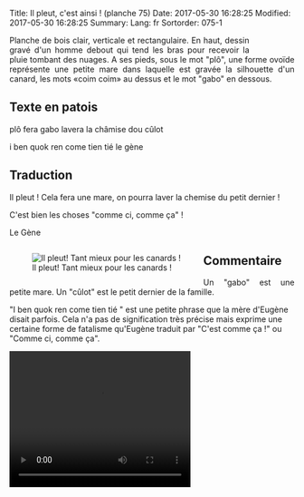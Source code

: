 Title: Il pleut, c'est ainsi ! (planche 75)
Date: 2017-05-30 16:28:25
Modified: 2017-05-30 16:28:25
Summary: 
Lang: fr
Sortorder: 075-1


<figure class="image-block" style="float: right;">
  <img alt="" src="{static}/images/planche_75.png">
  <figcaption style="max-width: 208px"></figcaption>
</figure>
<p style="text-align:justify;">Planche de bois clair, verticale et rectangulaire. En haut, dessin gravé d'un homme debout qui tend les bras pour recevoir la pluie tombant des nuages. A ses pieds, sous le mot "plô", une forme ovoïde représente une petite mare dans laquelle est gravée la silhouette d'un canard,  les mots «coim coim» au dessus  et le mot "gabo" en dessous.</p>

## Texte en patois
plô  fera  gabo  lavera  la  châmise  dou  cûlot


i  ben  quok  ren  come  tien  tié                                                     le  gène

## Traduction
Il pleut ! Cela fera une mare, on pourra laver la chemise du petit dernier !


C'est bien les choses "comme ci, comme ça" !

Le Gène

<figure class="image-block" style="float: left;">
  <img alt="Il pleut! Tant mieux pour les canards !" src="{static}/images/planche_75_dessin.png">
  <figcaption style="max-width: 350px">Il pleut! Tant mieux pour les canards !</figcaption>
</figure>


## Commentaire
<p style="text-align:justify;">Un "gabo" est une petite mare.
Un "cûlot" est le petit dernier de la famille.

"I ben quok ren come tien tié " est une petite phrase que la mère d'Eugène disait parfois. Cela n'a pas de signification très précise mais exprime une certaine forme de fatalisme qu'Eugène traduit par "C'est comme ça !" ou "Comme ci, comme ça".</p>






<video width="320" height="240" controls>
  <source src="https://d1njpgd0ygatdn.cloudfront.net/video_75.mp4" type="video/mp4">
</video>
